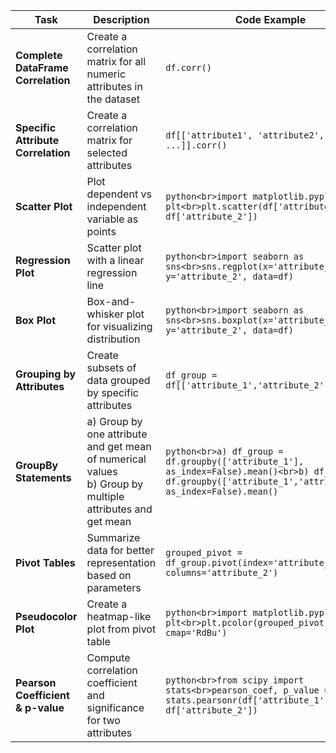 | **Task**                           | **Description**                                                                                            | **Code Example**                                                                                                                                               |
| ---------------------------------- | ---------------------------------------------------------------------------------------------------------- | -------------------------------------------------------------------------------------------------------------------------------------------------------------- |
| **Complete DataFrame Correlation** | Create a correlation matrix for all numeric attributes in the dataset                                      | `df.corr()`                                                                                                                                                    |
| **Specific Attribute Correlation** | Create a correlation matrix for selected attributes                                                        | `df[['attribute1', 'attribute2', ...]].corr()`                                                                                                                 |
| **Scatter Plot**                   | Plot dependent vs independent variable as points                                                           | `python<br>import matplotlib.pyplot as plt<br>plt.scatter(df['attribute_1'], df['attribute_2'])`                                                               |
| **Regression Plot**                | Scatter plot with a linear regression line                                                                 | `python<br>import seaborn as sns<br>sns.regplot(x='attribute_1', y='attribute_2', data=df)`                                                                    |
| **Box Plot**                       | Box-and-whisker plot for visualizing distribution                                                          | `python<br>import seaborn as sns<br>sns.boxplot(x='attribute_1', y='attribute_2', data=df)`                                                                    |
| **Grouping by Attributes**         | Create subsets of data grouped by specific attributes                                                      | `df_group = df[['attribute_1','attribute_2', ...]]`                                                                                                            |
| **GroupBy Statements**             | a) Group by one attribute and get mean of numerical values<br>b) Group by multiple attributes and get mean | `python<br>a) df_group = df.groupby(['attribute_1'], as_index=False).mean()<br>b) df_group = df.groupby(['attribute_1','attribute_2'], as_index=False).mean()` |
| **Pivot Tables**                   | Summarize data for better representation based on parameters                                               | `grouped_pivot = df_group.pivot(index='attribute_1', columns='attribute_2')`                                                                                   |
| **Pseudocolor Plot**               | Create a heatmap-like plot from pivot table                                                                | `python<br>import matplotlib.pyplot as plt<br>plt.pcolor(grouped_pivot, cmap='RdBu')`                                                                          |
| **Pearson Coefficient & p-value**  | Compute correlation coefficient and significance for two attributes                                        | `python<br>from scipy import stats<br>pearson_coef, p_value = stats.pearsonr(df['attribute_1'], df['attribute_2'])`                                            |
